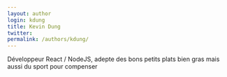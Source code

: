 ```yaml
---
layout: author
login: kdung
title: Kevin Dung
twitter: 
permalink: /authors/kdung/
---
```

Développeur React / NodeJS, adepte des bons petits plats bien gras mais aussi du sport pour compenser
